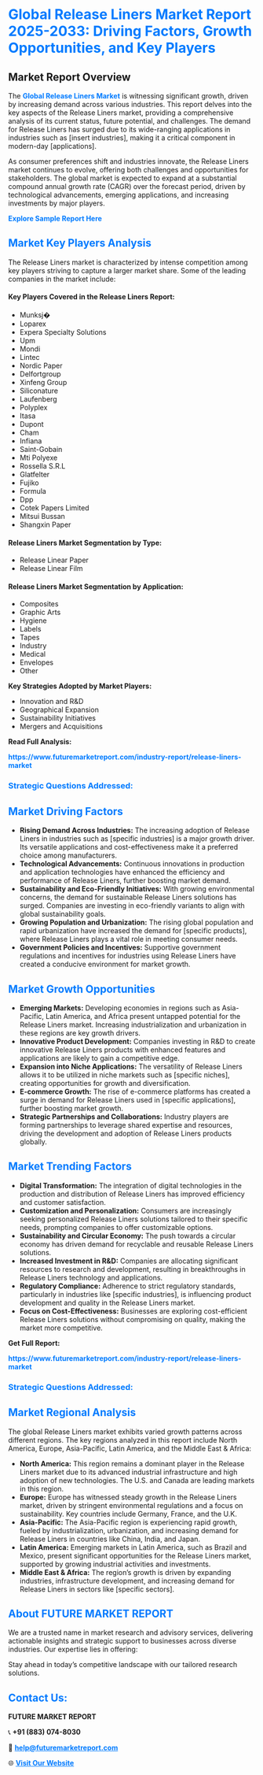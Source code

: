 <h1 style="color: #007BFF;">Global Release Liners Market Report 2025-2033: Driving Factors, Growth Opportunities, and Key Players</h1>

<section id="overview">
<h2>Market Report Overview</h2>
<p>The <a href="https://www.futuremarketreport.com/industry-report/release-liners-market" style="color: #007BFF; text-decoration: none;"><strong>Global Release Liners Market</strong></a> is witnessing significant growth, driven by increasing demand across various industries. This report delves into the key aspects of the Release Liners market, providing a comprehensive analysis of its current status, future potential, and challenges. The demand for Release Liners has surged due to its wide-ranging applications in industries such as [insert industries], making it a critical component in modern-day [applications].</p>
<p>As consumer preferences shift and industries innovate, the Release Liners market continues to evolve, offering both challenges and opportunities for stakeholders. The global market is expected to expand at a substantial compound annual growth rate (CAGR) over the forecast period, driven by technological advancements, emerging applications, and increasing investments by major players.</p>
</section>

<section id="overview">
<p><a href="https://www.futuremarketreport.com/request-sample/reportId=30858" style="color: #007BFF; text-decoration: none;"><strong>Explore Sample Report Here</strong></a></p>
</section>

<section id="key-players">
<h2 style="color: #007BFF;">Market Key Players Analysis</h2>
<p>The Release Liners market is characterized by intense competition among key players striving to capture a larger market share. Some of the leading companies in the market include:</p>
<h4>Key Players Covered in the Release Liners Report:</h4>
<ul><li>Munksj�</li><li>Loparex</li><li>Expera Specialty Solutions</li><li>Upm</li><li>Mondi</li><li>Lintec</li><li>Nordic Paper</li><li>Delfortgroup</li><li>Xinfeng Group</li><li>Siliconature</li><li>Laufenberg</li><li>Polyplex</li><li>Itasa</li><li>Dupont</li><li>Cham</li><li>Infiana</li><li>Saint-Gobain</li><li>Mti Polyexe</li><li>Rossella S.R.L</li><li>Glatfelter</li><li>Fujiko</li><li>Formula</li><li>Dpp</li><li>Cotek Papers Limited</li><li>Mitsui Bussan</li><li>Shangxin Paper</li></ul>
<h4>Release Liners Market Segmentation by Type:</h4>
<ul><li>Release Linear Paper</li><li>Release Linear Film</li></ul>

<h4>Release Liners Market Segmentation by Application:</h4>
<ul><li>Composites</li><li>Graphic Arts</li><li>Hygiene</li><li>Labels</li><li>Tapes</li><li>Industry</li><li>Medical</li><li>Envelopes</li><li>Other</li></ul>
<p><strong>Key Strategies Adopted by Market Players:</strong></p>
<ul>
<li>Innovation and R&D</li>
<li>Geographical Expansion</li>
<li>Sustainability Initiatives</li>
<li>Mergers and Acquisitions</li>
</ul>
</section>

<section>
<p><strong>Read Full Analysis: </strong></p><a href="https://www.futuremarketreport.com/industry-report/release-liners-market" style="color: #007BFF; text-decoration: none;"><strong>https://www.futuremarketreport.com/industry-report/release-liners-market</strong></a>
<h3 style="color: #007BFF;">Strategic Questions Addressed:</h3>
</section>

<section id="driving-factors">
<h2 style="color: #007BFF;">Market Driving Factors</h2>
<ul>
<li><strong>Rising Demand Across Industries:</strong> The increasing adoption of Release Liners in industries such as [specific industries] is a major growth driver. Its versatile applications and cost-effectiveness make it a preferred choice among manufacturers.</li>
<li><strong>Technological Advancements:</strong> Continuous innovations in production and application technologies have enhanced the efficiency and performance of Release Liners, further boosting market demand.</li>
<li><strong>Sustainability and Eco-Friendly Initiatives:</strong> With growing environmental concerns, the demand for sustainable Release Liners solutions has surged. Companies are investing in eco-friendly variants to align with global sustainability goals.</li>
<li><strong>Growing Population and Urbanization:</strong> The rising global population and rapid urbanization have increased the demand for [specific products], where Release Liners plays a vital role in meeting consumer needs.</li>
<li><strong>Government Policies and Incentives:</strong> Supportive government regulations and incentives for industries using Release Liners have created a conducive environment for market growth.</li>
</ul>
</section>

<section id="growth-opportunities">
<h2 style="color: #007BFF;">Market Growth Opportunities</h2>
<ul>
<li><strong>Emerging Markets:</strong> Developing economies in regions such as Asia-Pacific, Latin America, and Africa present untapped potential for the Release Liners market. Increasing industrialization and urbanization in these regions are key growth drivers.</li>
<li><strong>Innovative Product Development:</strong> Companies investing in R&D to create innovative Release Liners products with enhanced features and applications are likely to gain a competitive edge.</li>
<li><strong>Expansion into Niche Applications:</strong> The versatility of Release Liners allows it to be utilized in niche markets such as [specific niches], creating opportunities for growth and diversification.</li>
<li><strong>E-commerce Growth:</strong> The rise of e-commerce platforms has created a surge in demand for Release Liners used in [specific applications], further boosting market growth.</li>
<li><strong>Strategic Partnerships and Collaborations:</strong> Industry players are forming partnerships to leverage shared expertise and resources, driving the development and adoption of Release Liners products globally.</li>
</ul>
</section>

<section id="trending-factors">
<h2 style="color: #007BFF;">Market Trending Factors</h2>
<ul>
<li><strong>Digital Transformation:</strong> The integration of digital technologies in the production and distribution of Release Liners has improved efficiency and customer satisfaction.</li>
<li><strong>Customization and Personalization:</strong> Consumers are increasingly seeking personalized Release Liners solutions tailored to their specific needs, prompting companies to offer customizable options.</li>
<li><strong>Sustainability and Circular Economy:</strong> The push towards a circular economy has driven demand for recyclable and reusable Release Liners solutions.</li>
<li><strong>Increased Investment in R&D:</strong> Companies are allocating significant resources to research and development, resulting in breakthroughs in Release Liners technology and applications.</li>
<li><strong>Regulatory Compliance:</strong> Adherence to strict regulatory standards, particularly in industries like [specific industries], is influencing product development and quality in the Release Liners market.</li>
<li><strong>Focus on Cost-Effectiveness:</strong> Businesses are exploring cost-efficient Release Liners solutions without compromising on quality, making the market more competitive.</li>
</ul>
</section>

<section>
<p><strong>Get Full Report: </strong></p><a href="https://www.futuremarketreport.com/industry-report/release-liners-market" style="color: #007BFF; text-decoration: none;"><strong>https://www.futuremarketreport.com/industry-report/release-liners-market</strong></a>
<h3 style="color: #007BFF;">Strategic Questions Addressed:</h3>
</section>


<section id="regional-analysis">
<h2 style="color: #007BFF;">Market Regional Analysis</h2>
<p>The global Release Liners market exhibits varied growth patterns across different regions. The key regions analyzed in this report include North America, Europe, Asia-Pacific, Latin America, and the Middle East & Africa:</p>
<ul>
<li><strong>North America:</strong> This region remains a dominant player in the Release Liners market due to its advanced industrial infrastructure and high adoption of new technologies. The U.S. and Canada are leading markets in this region.</li>
<li><strong>Europe:</strong> Europe has witnessed steady growth in the Release Liners market, driven by stringent environmental regulations and a focus on sustainability. Key countries include Germany, France, and the U.K.</li>
<li><strong>Asia-Pacific:</strong> The Asia-Pacific region is experiencing rapid growth, fueled by industrialization, urbanization, and increasing demand for Release Liners in countries like China, India, and Japan.</li>
<li><strong>Latin America:</strong> Emerging markets in Latin America, such as Brazil and Mexico, present significant opportunities for the Release Liners market, supported by growing industrial activities and investments.</li>
<li><strong>Middle East & Africa:</strong> The region’s growth is driven by expanding industries, infrastructure development, and increasing demand for Release Liners in sectors like [specific sectors].</li>
</ul>
</section>

<footer>
<h2 style="color: #007BFF;">About FUTURE MARKET REPORT</h2>
<p>We are a trusted name in market research and advisory services, delivering actionable insights and strategic support to businesses across diverse industries. Our expertise lies in offering:</p>

<p>Stay ahead in today’s competitive landscape with our tailored research solutions.</p>

<h2 style="color: #007BFF;">Contact Us:</h2>
<p><strong>FUTURE MARKET REPORT</strong></p>
<p>📞 <strong>+91 (883) 074-8030</strong></p>
<p>📧 <strong><a href="mailto:help@futuremarketreport.com" style="color: #007BFF;">help@futuremarketreport.com</a></strong></p>
<p>🌐 <strong><a href="https://www.futuremarketreport.com/" style="color: #007BFF;">Visit Our Website</a></strong></p>
</footer>